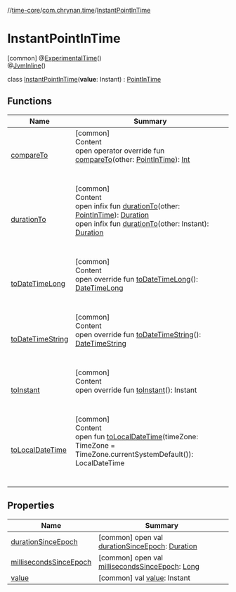 //[time-core](../../../index.md)/[com.chrynan.time](../index.md)/[InstantPointInTime](index.md)



# InstantPointInTime  
 [common] @[ExperimentalTime](https://kotlinlang.org/api/latest/jvm/stdlib/kotlin.time/-experimental-time/index.html)()  
@[JvmInline](https://kotlinlang.org/api/latest/jvm/stdlib/kotlin.jvm/-jvm-inline/index.html)()  
  
class [InstantPointInTime](index.md)(**value**: Instant) : [PointInTime](../-point-in-time/index.md)   


## Functions  
  
|  Name |  Summary | 
|---|---|
| <a name="com.chrynan.time/PointInTime/compareTo/#com.chrynan.time.PointInTime/PointingToDeclaration/"></a>[compareTo](../-point-in-time/compare-to.md)| <a name="com.chrynan.time/PointInTime/compareTo/#com.chrynan.time.PointInTime/PointingToDeclaration/"></a>[common]  <br>Content  <br>open operator override fun [compareTo](../-point-in-time/compare-to.md)(other: [PointInTime](../-point-in-time/index.md)): [Int](https://kotlinlang.org/api/latest/jvm/stdlib/kotlin/-int/index.html)  <br><br><br>|
| <a name="com.chrynan.time/PointInTime/durationTo/#com.chrynan.time.PointInTime/PointingToDeclaration/"></a>[durationTo](../-point-in-time/duration-to.md)| <a name="com.chrynan.time/PointInTime/durationTo/#com.chrynan.time.PointInTime/PointingToDeclaration/"></a>[common]  <br>Content  <br>open infix fun [durationTo](../-point-in-time/duration-to.md)(other: [PointInTime](../-point-in-time/index.md)): [Duration](https://kotlinlang.org/api/latest/jvm/stdlib/kotlin.time/-duration/index.html)  <br>open infix fun [durationTo](../-point-in-time/duration-to.md)(other: Instant): [Duration](https://kotlinlang.org/api/latest/jvm/stdlib/kotlin.time/-duration/index.html)  <br><br><br>|
| <a name="com.chrynan.time/InstantPointInTime/toDateTimeLong/#/PointingToDeclaration/"></a>[toDateTimeLong](to-date-time-long.md)| <a name="com.chrynan.time/InstantPointInTime/toDateTimeLong/#/PointingToDeclaration/"></a>[common]  <br>Content  <br>open override fun [toDateTimeLong](to-date-time-long.md)(): [DateTimeLong](../-date-time-long/index.md)  <br><br><br>|
| <a name="com.chrynan.time/InstantPointInTime/toDateTimeString/#/PointingToDeclaration/"></a>[toDateTimeString](to-date-time-string.md)| <a name="com.chrynan.time/InstantPointInTime/toDateTimeString/#/PointingToDeclaration/"></a>[common]  <br>Content  <br>open override fun [toDateTimeString](to-date-time-string.md)(): [DateTimeString](../-date-time-string/index.md)  <br><br><br>|
| <a name="com.chrynan.time/InstantPointInTime/toInstant/#/PointingToDeclaration/"></a>[toInstant](to-instant.md)| <a name="com.chrynan.time/InstantPointInTime/toInstant/#/PointingToDeclaration/"></a>[common]  <br>Content  <br>open override fun [toInstant](to-instant.md)(): Instant  <br><br><br>|
| <a name="com.chrynan.time/PointInTime/toLocalDateTime/#kotlinx.datetime.TimeZone/PointingToDeclaration/"></a>[toLocalDateTime](../-point-in-time/to-local-date-time.md)| <a name="com.chrynan.time/PointInTime/toLocalDateTime/#kotlinx.datetime.TimeZone/PointingToDeclaration/"></a>[common]  <br>Content  <br>open fun [toLocalDateTime](../-point-in-time/to-local-date-time.md)(timeZone: TimeZone = TimeZone.currentSystemDefault()): LocalDateTime  <br><br><br>|


## Properties  
  
|  Name |  Summary | 
|---|---|
| <a name="com.chrynan.time/InstantPointInTime/durationSinceEpoch/#/PointingToDeclaration/"></a>[durationSinceEpoch](index.md#%5Bcom.chrynan.time%2FInstantPointInTime%2FdurationSinceEpoch%2F%23%2FPointingToDeclaration%2F%5D%2FProperties%2F1549409971)| <a name="com.chrynan.time/InstantPointInTime/durationSinceEpoch/#/PointingToDeclaration/"></a> [common] open val [durationSinceEpoch](index.md#%5Bcom.chrynan.time%2FInstantPointInTime%2FdurationSinceEpoch%2F%23%2FPointingToDeclaration%2F%5D%2FProperties%2F1549409971): [Duration](https://kotlinlang.org/api/latest/jvm/stdlib/kotlin.time/-duration/index.html)   <br>|
| <a name="com.chrynan.time/InstantPointInTime/millisecondsSinceEpoch/#/PointingToDeclaration/"></a>[millisecondsSinceEpoch](index.md#%5Bcom.chrynan.time%2FInstantPointInTime%2FmillisecondsSinceEpoch%2F%23%2FPointingToDeclaration%2F%5D%2FProperties%2F1549409971)| <a name="com.chrynan.time/InstantPointInTime/millisecondsSinceEpoch/#/PointingToDeclaration/"></a> [common] open val [millisecondsSinceEpoch](index.md#%5Bcom.chrynan.time%2FInstantPointInTime%2FmillisecondsSinceEpoch%2F%23%2FPointingToDeclaration%2F%5D%2FProperties%2F1549409971): [Long](https://kotlinlang.org/api/latest/jvm/stdlib/kotlin/-long/index.html)   <br>|
| <a name="com.chrynan.time/InstantPointInTime/value/#/PointingToDeclaration/"></a>[value](value.md)| <a name="com.chrynan.time/InstantPointInTime/value/#/PointingToDeclaration/"></a> [common] val [value](value.md): Instant   <br>|

